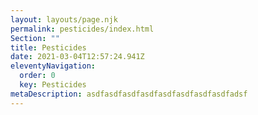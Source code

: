 ```yaml
---
layout: layouts/page.njk
permalink: pesticides/index.html
Section: ""
title: Pesticides
date: 2021-03-04T12:57:24.941Z
eleventyNavigation:
  order: 0
  key: Pesticides
metaDescription: asdfasdfasdfasdfasdfasdfasdfasdfadsf
---
```

